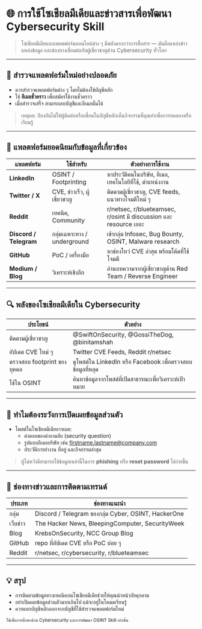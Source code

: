 # 🌐 การใช้โซเชียลมีเดียและข่าวสารเพื่อพัฒนา Cybersecurity Skill

> โซเชียลมีเดียและแพลตฟอร์มออนไลน์ต่าง ๆ มีพลังมากกว่าการสื่อสาร — มันคือแหล่งข่าว แหล่งข้อมูล และช่องทางเชื่อมต่อกับผู้เชี่ยวชาญด้าน Cybersecurity ทั่วโลก

---

## 📌 สำรวจแพลตฟอร์มใหม่อย่างปลอดภัย

- ควรสำรวจแพลตฟอร์มต่าง ๆ โดยไม่ต้องใช้บัญชีหลัก
- ใช้ **อีเมลชั่วคราว** เพื่อสมัครใช้งานชั่วคราว
- เมื่อสำรวจเสร็จ สามารถลบบัญชีและอีเมลนั้นได้

> เหตุผล: ป้องกันไม่ให้ผู้ติดต่อหรือเพื่อนในบัญชีหลักเห็นกิจกรรมที่คุณทำเพื่อการทดลองหรือเรียนรู้

---

## 🧭 แพลตฟอร์มยอดนิยมกับข้อมูลที่เกี่ยวข้อง

| แพลตฟอร์ม | ใช้สำหรับ | ตัวอย่างการใช้งาน |
|------------|-----------|------------------|
| **LinkedIn** | OSINT / Footprinting | หาประวัติคนในบริษัท, อีเมล, เทคโนโลยีที่ใช้, ตำแหน่งงาน |
| **Twitter / X** | CVE, ข่าวเร็ว, ผู้เชี่ยวชาญ | ติดตามผู้เชี่ยวชาญ, CVE feeds, แนวทางโจมตีใหม่ ๆ |
| **Reddit** | เทคนิค, Community | r/netsec, r/blueteamsec, r/osint มี discussion และ resource เยอะ |
| **Discord / Telegram** | กลุ่มเฉพาะทาง / underground | เข้ากลุ่ม Infosec, Bug Bounty, OSINT, Malware research |
| **GitHub** | PoC / เครื่องมือ | หาช่องโหว่ CVE ล่าสุด พร้อมโค้ดที่ใช้โจมตี |
| **Medium / Blog** | วิเคราะห์เชิงลึก | อ่านบทความจากผู้เชี่ยวชาญด้าน Red Team / Reverse Engineer |

---

## 🔍 พลังของโซเชียลมีเดียใน Cybersecurity

| ประโยชน์ | ตัวอย่าง |
|----------|----------|
| ติดตามผู้เชี่ยวชาญ | @SwiftOnSecurity, @GossiTheDog, @binitamshah |
| อัปเดต CVE ใหม่ ๆ | Twitter CVE Feeds, Reddit r/netsec |
| ตรวจสอบ footprint ของบุคคล | ดูโพสต์ใน LinkedIn หรือ Facebook เพื่อตรวจสอบข้อมูลที่หลุด |
| ใช้ใน OSINT | ค้นหาข้อมูลจากโพสต์ที่เปิดสาธารณะเพื่อวิเคราะห์เป้าหมาย |

---

## 🧠 ทำไมต้องระวังการเปิดเผยข้อมูลส่วนตัว

- โพสต์ในโซเชียลมีเดียอาจเผย:
  - คำตอบของคำถามลับ (security question)
  - รูปแบบอีเมลบริษัท เช่น firstname.lastname@company.com
  - ประวัติการทำงาน ที่อยู่ และกิจกรรมล่าสุด

> ผู้ไม่หวังดีสามารถใช้ข้อมูลเหล่านี้ในการ **phishing** หรือ **reset password** ได้ง่ายขึ้น

---

## 📰 ช่องทางข่าวและการติดตามเทรนด์

| ประเภท | ช่องทางแนะนำ |
|--------|----------------|
| กลุ่ม | Discord / Telegram ของกลุ่ม Cyber, OSINT, HackerOne |
| เว็บข่าว | The Hacker News, BleepingComputer, SecurityWeek |
| Blog | KrebsOnSecurity, NCC Group Blog |
| GitHub | repo ที่อัปเดต CVE หรือ PoC บ่อย ๆ |
| Reddit | r/netsec, r/cybersecurity, r/blueteamsec |

---

## 💡 สรุป

- การติดตามข้อมูลทางเทคนิคบนโซเชียลมีเดียช่วยให้คุณนำหน้าภัยคุกคาม
- อย่าเปิดเผยข้อมูลส่วนตัวมากเกินไป แม้จะอยู่ในโหมดเรียนรู้
- ควรแยกบัญชีหลักออกจากบัญชีที่ใช้สำรวจแพลตฟอร์มใหม่

<sub>ใช้เพื่อการศึกษาด้าน Cybersecurity และการพัฒนา OSINT Skill เท่านั้น</sub>
